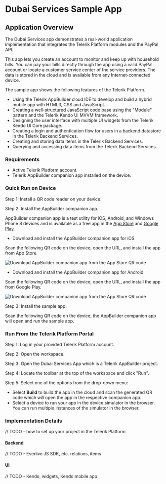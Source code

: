 # Dubai Services Sample App #

## Application Overview ##

The Dubai Services app demonstrates a real-world application implementation that integrates the Telerik Platform modules and the PayPal API. 

This app lets you create an account to monitor and keep up with household bills. You can pay your bills directly through the app using a valid PayPal account or locate a customer service center of the service providers. The data is stored in the cloud and is available from any Internet-connected device.

The sample app shows the following features of the Telerik Platform.

* Using the Telerik AppBuilder cloud IDE to develop and build a hybrid mobile app with HTML3, CSS and JavaScript.
* Creating a well-structured JavaScript code base using the "Module" pattern and the Telerik Kendo UI MVVM framework.
* Designing the user interface with multiple UI widgets from the Telerik Kendo UI Core package.
* Creating a login and authentication flow for users in a backend datastore in the Telerik Backend Services.
* Creating and storing data items in the Telerik Backend Services.
* Querying and accessing data items from the Telerik Backend Services.

### Requirements ###

* Active Telerik Platform account.
* Telerik AppBuilder companion app installed on the device. 

### Quick Run on Device ###

Step 1: Install a QR code reader on your device.

Step 2: Install the AppBuilder companion app.

AppBuilder companion app is a test utility for iOS, Android, and Windows Phone 8 devices and is available as a free app in the [App Store](https://itunes.apple.com/bg/app/icenium-ion/id527547398?mt=8) and [Google Play](https://play.google.com/store/apps/details?id=com.telerik.AppBuilder). 

* Download and install the AppBuilder companion app for iOS

Scan the following QR code on the device, open the URL, and install the app from App Store.

![Download AppBuilder companion app from the App Store QR code](/../docs-images/docs-resources/download-appbuilder-companion-app-ios.png "Download AppBuilder companion app iOS")

* Download and install the AppBuilder companion app for Android

Scan the following QR code on the device, open the URL, and install the app from Google Play.

![Download AppBuilder companion app from the App Store QR code](/../docs-images/docs-resources/download-appbuilder-companion-app-android.png "Download AppBuilder companion app Android")

Step 3: Install the sample app.

Scan the following QR code on the device, the AppBuilder companion app will open and run the sample app.


### Run From the Telerik Platform Portal ###

Step 1: Log in your provided Telerik Platform account.

Step 2: Open the workspace.

Step 3: Open the Dubai Services App which is a Telerik AppBuilder project.

Step 4: Locate the toolbar at the top of the workspace and click "Run".

Step 5: Select one of the options from the drop-down menu:

* Select **Build** to build the app in the cloud and scan the generated QR code which will open the app in the respective companion app.
* Select a device to run your app in the device simulator in the browser. You can run multiple instances of the simulator in the browser.
	
### Implementation Details ###

// TODO - how to set up your project in the Telerik Platform

#### Backend ####

// TODO - Everlive JS SDK, etc. relations, items

#### UI ####

// TODO - Kendo, widgets, Kendo mobile app

